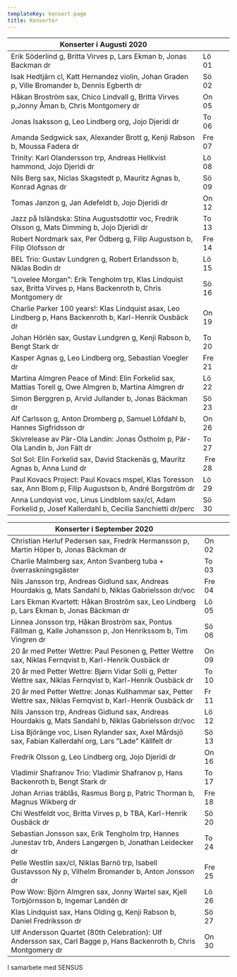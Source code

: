 ```yaml
---
templateKey: konsert-page
title: Konserter
---
```

| Konserter i Augusti 2020                                                                                                                                                      |       |     |
| -------------------------------------------------------------------------------------------------------------------------------------------------------------------------- | ----- | --- 
|Erik Söderlind g, Britta Virves p, Lars Ekman b, Jonas Backman dr|Lö 01|
|Isak Hedtjärn cl, Katt Hernandez violin, Johan Graden p, Ville Bromander b, Dennis Egberth dr |Sö 02|
|Håkan Broström sax, Chico Lindvall g, Britta Virves p,Jonny Åman b, Chris Montgomery dr|On 05|
|Jonas Isaksson g, Leo Lindberg org, Jojo Djeridi dr|To 06|
|Amanda Sedgwick sax, Alexander Brott g, Kenji Rabson b, Moussa Fadera dr|Fre 07|
|Trinity: Karl Olandersson trp, Andreas Hellkvist hammond, Jojo Djeridi dr|Lö 08|
|Nils Berg sax, Niclas Skagstedt p, Mauritz Agnas b, Konrad Agnas dr|Sö 09|
|Tomas Janzon g, Jan Adefeldt b, Jojo Djeridi dr|On 12|
|Jazz på Isländska: Stina Augustsdottir voc, Fredrik Olsson g, Mats Dimming b, Jojo Djeridi dr|To 13|
|Robert Nordmark sax, Per Ödberg g, Filip Augustson b, Filip Olofsson dr|Fre 14|
|BEL Trio: Gustav Lundgren g, Robert Erlandsson b, Niklas Bodin dr|Lö 15|
|”Lovelee Morgan”: Erik Tengholm trp, Klas Lindquist sax, Britta Virves p, Hans Backenroth b, Chris Montgomery dr|Sö 16|
|Charlie Parker 100 years!: Klas Lindquist asax, Leo Lindberg p, Hans Backenroth b, Karl-Henrik Ousbäck dr |On 19|
|Johan Hörlén sax, Gustav Lundgren g, Kenji Rabson b, Bengt Stark dr|To 20|
|Kasper Agnas g, Leo Lindberg org, Sebastian Voegler dr|Fre 21|
|Martina Almgren Peace of Mind: Elin Forkelid sax, Mattias Torell g, Owe Almgren b, Martina Almgren dr|Lö 22|
|Simon Berggren p, Arvid Jullander b, Jonas Bäckman dr|Sö 23|
|Alf Carlsson g, Anton Dromberg p, Samuel Löfdahl b, Hannes Sigfridsson dr|On 26|	
|Skivrelease av Pär-Ola Landin: Jonas Östholm p, Pär-Ola Landin b, Jon Fält dr|To 27|
|Sol Sol: Elin Forkelid sax, David Stackenäs g, Mauritz Agnas b, Anna Lund dr| Fre 28|
|Paul Kovacs Project: Paul Kovacs mspel, Klas Toresson sax,  Ann Blom p, Filip Augustson b, André Borgström dr|Lö 29|
|Anna Lundqvist voc, Linus Lindblom sax/cl, Adam Forkelid p, Josef Kallerdahl b, Cecilia Sanchietti dr/perc|Sö 30|

| Konserter i September 2020                                                                                                                                                      |       |     |
| -------------------------------------------------------------------------------------------------------------------------------------------------------------------------- | ----- | --- 
|Christian Herluf Pedersen sax, Fredrik Hermansson p, Martin Höper b, Jonas Bäckman dr|On 02|
|Charlie Malmberg sax, Anton Svanberg tuba + överraskningsgäster|To 03|
|Nils Jansson trp, Andreas Gidlund sax, Andreas Hourdakis g, Mats Sandahl b, Niklas Gabrielsson dr/voc|Fre 04|
|Lars Ekman Kvartett: Håkan Broström sax, Leo Lindberg p, Lars Ekman b, Jonas Bäckman dr|Lö 05|
|Linnea Jonsson trp, Håkan Broström sax, Pontus Fällman g, Kalle Johansson p, Jon Henrikssom b, Tim Vingren dr|Sö 06|
|20 år med Petter Wettre: Paul Pesonen g, Petter Wettre sax, Niklas Fernqvist b, Karl-Henrik Ousbäck dr|On 09|
|20 år med Petter Wettre: Bjørn Vidar Solli g, Petter Wettre sax, Niklas Fernqvist b, Karl-Henrik Ousbäck dr|To 10|
|20 år med Petter Wettre: Jonas Kullhammar sax, Petter Wettre sax, Niklas Fernqvist b, Karl-Henrik Ousbäck dr|Fr 11|	
|Nils Jansson trp, Andreas Gidlund sax, Andreas Hourdakis g, Mats Sandahl b, Niklas Gabrielsson dr/voc|Lö 12|
|Lisa Björänge voc, Lisen Rylander sax, Axel Mårdsjö sax, Fabian Kallerdahl org, Lars ”Lade” Källfelt dr|Sö 13|
|Fredrik Olsson g, Leo Lindberg org, Jojo Djeridi dr|On 16|
|Vladimir Shafranov Trio: Vladimir Shafranov p, Hans Backenroth b, Bengt Stark dr|To 17|
|Johan Arrias träblås, Rasmus Borg p, Patric Thorman b, Magnus Wikberg dr|Fre 18|
|Chi Westfeldt voc, Britta Virves p, b TBA, Karl-Henrik Ousbäck dr|Sö 20|
|Sebastian Jonsson sax, Erik Tengholm trp, Hannes Junestav trb, Anders Langørgen b, Jonathan Leidecker dr|To 24|
|Pelle Westlin sax/cl, Niklas Barnö trp, Isabell Gustavsson Ny p, Vilhelm Bromander b, Anton Jonsson dr|Fre 25|
|Pow Wow: Björn Almgren sax, Jonny Wartel sax, Kjell Torbjörnsson b, Ingemar Landén dr|Lö 26|
|Klas Lindquist sax, Hans Olding g, Kenji Rabson b, Daniel Fredriksson dr|Sö 27|
|Ulf Andersson Quartet (80th Celebration): Ulf Andersson sax, Carl Bagge p, Hans Backenroth b, Chris Montgomery dr|On 30|


I samarbete med SENSUS
